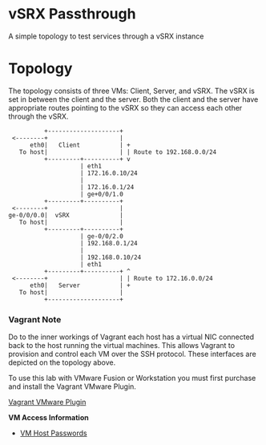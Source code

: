 vSRX Passthrough
================

A simple topology to test services through a vSRX instance

Topology
========

The topology consists of three VMs: Client, Server, and vSRX. The vSRX is set in between the client and the server. Both the client and the server have appropriate routes pointing to the vSRX so they can access each other through the vSRX.

```
          +--------------------+                          
 <--------+                    |                          
      eth0|   Client           | +                        
   To host|                    | | Route to 192.168.0.0/24
          +---------+----------+ v                        
                    | eth1                                
                    | 172.16.0.10/24                      
                    |                                     
                    | 172.16.0.1/24                       
                    | ge+0/0/1.0                          
          +---------+----------+                          
 <--------+                    |                          
ge-0/0/0.0|  vSRX              |                         
   To host|                    | 
          +---------+----------+                         
                    | ge-0/0/2.0                          
                    | 192.168.0.1/24                      
                    |                                     
                    | 192.168.0.10/24                     
                    | eth1                                
          +---------+----------+ ^                        
 <--------+                    | | Route to 172.16.0.0/24 
      eth0|   Server           | +                        
   To host|                    |                          
          +--------------------+                          
```

### Vagrant Note

Do to the inner workings of Vagrant each host has a virtual NIC connected back to the host running the virtual machines. This allows Vagrant to provision and control each VM over the SSH protocol. These interfaces are depicted on the topology above.

To use this lab with VMware Fusion or Workstation you must first purchase and install the Vagrant VMware Plugin.

[Vagrant VMware Plugin](https://www.vagrantup.com/vmware)

**VM Access Information**

-	[VM Host Passwords](https://github.com/JNPRAutomate/vSRX-Passthrough/blob/master/docs/vmpasswords.md)
